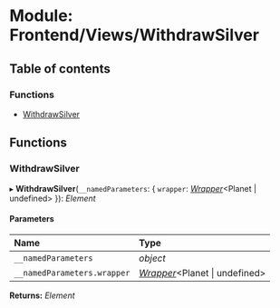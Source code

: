 # Module: Frontend/Views/WithdrawSilver

## Table of contents

### Functions

- [WithdrawSilver](frontend_views_withdrawsilver.md#withdrawsilver)

## Functions

### WithdrawSilver

▸ **WithdrawSilver**(`__namedParameters`: { `wrapper`: [_Wrapper_](../classes/backend_utils_wrapper.wrapper.md)<Planet \| undefined\> }): _Element_

#### Parameters

| Name                        | Type                                                                           |
| :-------------------------- | :----------------------------------------------------------------------------- |
| `__namedParameters`         | _object_                                                                       |
| `__namedParameters.wrapper` | [_Wrapper_](../classes/backend_utils_wrapper.wrapper.md)<Planet \| undefined\> |

**Returns:** _Element_
